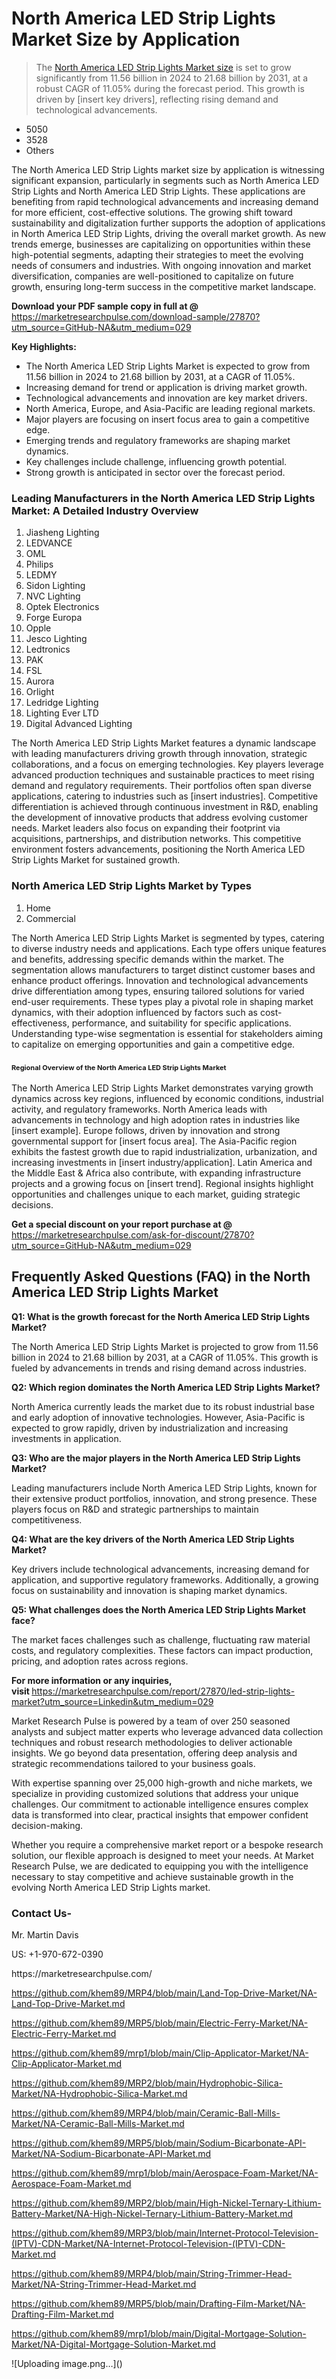 <h1>North America LED Strip Lights Market&nbsp;Size by Application</h1><blockquote><p>The <a href="https://marketresearchpulse.com/download-sample/27870?utm_source=GitHub-NA&amp;utm_medium=029">North America LED Strip Lights Market size</a> is set to grow significantly from 11.56 billion in 2024 to 21.68 billion by 2031, at a robust CAGR of 11.05% during the forecast period. This growth is driven by [insert key drivers], reflecting rising demand and technological advancements.</p></blockquote><ul><li>5050<li> 3528<li> Others</li></ul><p>The North America LED Strip Lights market size by application is witnessing significant expansion, particularly in segments such as North America LED Strip Lights and North America LED Strip Lights. These applications are benefiting from rapid technological advancements and increasing demand for more efficient, cost-effective solutions. The growing shift toward sustainability and digitalization further supports the adoption of applications in North America LED Strip Lights, driving the overall market growth. As new trends emerge, businesses are capitalizing on opportunities within these high-potential segments, adapting their strategies to meet the evolving needs of consumers and industries. With ongoing innovation and market diversification, companies are well-positioned to capitalize on future growth, ensuring long-term success in the competitive market landscape.</p><p><strong>Download your PDF sample copy in full at @ </strong><a href="https://marketresearchpulse.com/download-sample/27870?utm_source=GitHub-NA&amp;utm_medium=029">https://marketresearchpulse.com/download-sample/27870?utm_source=GitHub-NA&amp;utm_medium=029</a></p><p><strong>Key Highlights: </strong></p><ul><li>The North America LED Strip Lights Market is expected to grow from 11.56 billion in 2024 to 21.68 billion by 2031, at a CAGR of 11.05%.</li><li>Increasing demand for trend or application is driving market growth.</li><li>Technological advancements and innovation are key market drivers.</li><li>North America, Europe, and Asia-Pacific are leading regional markets.</li><li>Major players are focusing on insert focus area to gain a competitive edge.</li><li>Emerging trends and regulatory frameworks are shaping market dynamics.</li><li>Key challenges include challenge, influencing growth potential.</li><li>Strong growth is anticipated in sector over the forecast period.</li></ul><h3>Leading Manufacturers in the North America LED Strip Lights Market: A Detailed Industry Overview</h3><ol><li>Jiasheng Lighting</li><li>LEDVANCE</li><li>OML</li><li>Philips</li><li>LEDMY</li><li>Sidon Lighting</li><li>NVC Lighting</li><li>Optek Electronics</li><li>Forge Europa</li><li>Opple</li><li>Jesco Lighting</li><li>Ledtronics</li><li>PAK</li><li>FSL</li><li>Aurora</li><li>Orlight</li><li>Ledridge Lighting</li><li>Lighting Ever LTD</li><li>Digital Advanced Lighting</li></ol><div class="flex max-w-full flex-col flex-grow"><div class="min-h-8 text-message flex w-full flex-col items-end gap-2 whitespace-normal break-words [.text-message+&amp;]:mt-5" dir="auto" data-message-author-role="assistant" data-message-id="fd8432e4-4910-450d-b182-61b7bfb0a01f" data-message-model-slug="gpt-4o"><div class="flex w-full flex-col gap-1 empty:hidden first:pt-[3px]"><div class="markdown prose w-full break-words dark:prose-invert light"><p>The North America LED Strip Lights Market features a dynamic landscape with leading manufacturers driving growth through innovation, strategic collaborations, and a focus on emerging technologies. Key players leverage advanced production techniques and sustainable practices to meet rising demand and regulatory requirements. Their portfolios often span diverse applications, catering to industries such as [insert industries]. Competitive differentiation is achieved through continuous investment in R&amp;D, enabling the development of innovative products that address evolving customer needs. Market leaders also focus on expanding their footprint via acquisitions, partnerships, and distribution networks. This competitive environment fosters advancements, positioning the North America LED Strip Lights Market for sustained growth.</p></div></div></div></div><h3>North America LED Strip Lights Market by Types</h3><ol><li>Home<li> Commercial</li></ol><div class="flex max-w-full flex-col flex-grow"><div class="min-h-8 text-message flex w-full flex-col items-end gap-2 whitespace-normal break-words [.text-message+&amp;]:mt-5" dir="auto" data-message-author-role="assistant" data-message-id="084470be-0bb7-4664-bddf-5156b4f41249" data-message-model-slug="gpt-4o-mini"><div class="flex w-full flex-col gap-1 empty:hidden first:pt-[3px]"><div class="markdown prose w-full break-words dark:prose-invert light"><p>The North America LED Strip Lights Market is segmented by types, catering to diverse industry needs and applications. Each type offers unique features and benefits, addressing specific demands within the market. The segmentation allows manufacturers to target distinct customer bases and enhance product offerings. Innovation and technological advancements drive differentiation among types, ensuring tailored solutions for varied end-user requirements. These types play a pivotal role in shaping market dynamics, with their adoption influenced by factors such as cost-effectiveness, performance, and suitability for specific applications. Understanding type-wise segmentation is essential for stakeholders aiming to capitalize on emerging opportunities and gain a competitive edge.</p></div></div></div></div><h3><span style="font-size: 11px;">Regional Overview of the North America LED Strip Lights Market</span></h3><div class="flex max-w-full flex-col flex-grow"><div class="min-h-8 text-message flex w-full flex-col items-end gap-2 whitespace-normal break-words [.text-message+&amp;]:mt-5" dir="auto" data-message-author-role="assistant" data-message-id="e9038762-ce64-4e30-91c9-9bd413514231" data-message-model-slug="gpt-4o-mini"><div class="flex w-full flex-col gap-1 empty:hidden first:pt-[3px]"><div class="markdown prose w-full break-words dark:prose-invert light"><p>The North America LED Strip Lights Market demonstrates varying growth dynamics across key regions, influenced by economic conditions, industrial activity, and regulatory frameworks. North America leads with advancements in technology and high adoption rates in industries like [insert example]. Europe follows, driven by innovation and strong governmental support for [insert focus area]. The Asia-Pacific region exhibits the fastest growth due to rapid industrialization, urbanization, and increasing investments in [insert industry/application]. Latin America and the Middle East &amp; Africa also contribute, with expanding infrastructure projects and a growing focus on [insert trend]. Regional insights highlight opportunities and challenges unique to each market, guiding strategic decisions.</p></div></div></div></div><p><strong>Get a special discount on your report purchase at @ </strong><a href="https://marketresearchpulse.com/ask-for-discount/27870?utm_source=GitHub-NA&amp;utm_medium=029">https://marketresearchpulse.com/ask-for-discount/27870?utm_source=GitHub-NA&amp;utm_medium=029</a></p><h2>Frequently Asked Questions (FAQ) in the North America LED Strip Lights Market</h2><p><strong>Q1: What is the growth forecast for the North America LED Strip Lights Market?</strong></p><p>The North America LED Strip Lights Market is projected to grow from 11.56 billion in 2024 to 21.68 billion by 2031, at a CAGR of 11.05%. This growth is fueled by advancements in trends and rising demand across industries.</p><p><strong>Q2: Which region dominates the North America LED Strip Lights Market?</strong></p><p>North America currently leads the market due to its robust industrial base and early adoption of innovative technologies. However, Asia-Pacific is expected to grow rapidly, driven by industrialization and increasing investments in application.</p><p><strong>Q3: Who are the major players in the North America LED Strip Lights Market?</strong></p><p>Leading manufacturers include North America LED Strip Lights, known for their extensive product portfolios, innovation, and strong presence. These players focus on R&amp;D and strategic partnerships to maintain competitiveness.</p><p><strong>Q4: What are the key drivers of the North America LED Strip Lights Market?</strong></p><p>Key drivers include technological advancements, increasing demand for application, and supportive regulatory frameworks. Additionally, a growing focus on sustainability and innovation is shaping market dynamics.</p><p><strong>Q5: What challenges does the North America LED Strip Lights Market face?</strong></p><p>The market faces challenges such as challenge, fluctuating raw material costs, and regulatory complexities. These factors can impact production, pricing, and adoption rates across regions.</p><p><strong>For more information or any inquiries, visit&nbsp;</strong><a href="https://marketresearchpulse.com/report/27870/led-strip-lights-market?utm_source=Linkedin&utm_medium=029">https://marketresearchpulse.com/report/27870/led-strip-lights-market?utm_source=Linkedin&utm_medium=029</a></p><p>Market Research Pulse is powered by a team of over 250 seasoned analysts and subject matter experts who leverage advanced data collection techniques and robust research methodologies to deliver actionable insights. We go beyond data presentation, offering deep analysis and strategic recommendations tailored to your business goals.</p><p>With expertise spanning over 25,000 high-growth and niche markets, we specialize in providing customized solutions that address your unique challenges. Our commitment to actionable intelligence ensures complex data is transformed into clear, practical insights that empower confident decision-making.</p><p>Whether you require a comprehensive market report or a bespoke research solution, our flexible approach is designed to meet your needs. At Market Research Pulse, we are dedicated to equipping you with the intelligence necessary to stay competitive and achieve sustainable growth in the evolving North America LED Strip Lights market.</p><h3><strong>Contact Us-</strong></h3><p>Mr. Martin Davis</p><p>US: +1-970-672-0390</p><p>https://marketresearchpulse.com/</p><p><a href="https://github.com/khem89/MRP4/blob/main/Land-Top-Drive-Market/NA-Land-Top-Drive-Market.md">https://github.com/khem89/MRP4/blob/main/Land-Top-Drive-Market/NA-Land-Top-Drive-Market.md</a></p><p><a href="https://github.com/khem89/MRP5/blob/main/Electric-Ferry-Market/NA-Electric-Ferry-Market.md">https://github.com/khem89/MRP5/blob/main/Electric-Ferry-Market/NA-Electric-Ferry-Market.md</a></p><p><a href="https://github.com/khem89/mrp1/blob/main/Clip-Applicator-Market/NA-Clip-Applicator-Market.md">https://github.com/khem89/mrp1/blob/main/Clip-Applicator-Market/NA-Clip-Applicator-Market.md</a></p><p><a href="https://github.com/khem89/MRP2/blob/main/Hydrophobic-Silica-Market/NA-Hydrophobic-Silica-Market.md">https://github.com/khem89/MRP2/blob/main/Hydrophobic-Silica-Market/NA-Hydrophobic-Silica-Market.md</a></p><p><a href="https://github.com/khem89/MRP4/blob/main/Ceramic-Ball-Mills-Market/NA-Ceramic-Ball-Mills-Market.md">https://github.com/khem89/MRP4/blob/main/Ceramic-Ball-Mills-Market/NA-Ceramic-Ball-Mills-Market.md</a></p><p><a href="https://github.com/khem89/MRP5/blob/main/Sodium-Bicarbonate-API-Market/NA-Sodium-Bicarbonate-API-Market.md">https://github.com/khem89/MRP5/blob/main/Sodium-Bicarbonate-API-Market/NA-Sodium-Bicarbonate-API-Market.md</a></p><p><a href="https://github.com/khem89/mrp1/blob/main/Aerospace-Foam-Market/NA-Aerospace-Foam-Market.md">https://github.com/khem89/mrp1/blob/main/Aerospace-Foam-Market/NA-Aerospace-Foam-Market.md</a></p><p><a href="https://github.com/khem89/MRP2/blob/main/High-Nickel-Ternary-Lithium-Battery-Market/NA-High-Nickel-Ternary-Lithium-Battery-Market.md">https://github.com/khem89/MRP2/blob/main/High-Nickel-Ternary-Lithium-Battery-Market/NA-High-Nickel-Ternary-Lithium-Battery-Market.md</a></p><p><a href="https://github.com/khem89/MRP3/blob/main/Internet-Protocol-Television-(IPTV)-CDN-Market/NA-Internet-Protocol-Television-(IPTV)-CDN-Market.md">https://github.com/khem89/MRP3/blob/main/Internet-Protocol-Television-(IPTV)-CDN-Market/NA-Internet-Protocol-Television-(IPTV)-CDN-Market.md</a></p><p><a href="https://github.com/khem89/MRP4/blob/main/String-Trimmer-Head-Market/NA-String-Trimmer-Head-Market.md">https://github.com/khem89/MRP4/blob/main/String-Trimmer-Head-Market/NA-String-Trimmer-Head-Market.md</a></p><p><a href="https://github.com/khem89/MRP5/blob/main/Drafting-Film-Market/NA-Drafting-Film-Market.md">https://github.com/khem89/MRP5/blob/main/Drafting-Film-Market/NA-Drafting-Film-Market.md</a></p><p><a href="https://github.com/khem89/mrp1/blob/main/Digital-Mortgage-Solution-Market/NA-Digital-Mortgage-Solution-Market.md">https://github.com/khem89/mrp1/blob/main/Digital-Mortgage-Solution-Market/NA-Digital-Mortgage-Solution-Market.md</a></p>
![Uploading image.png…]()
